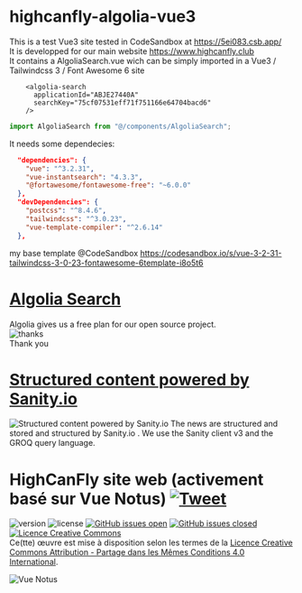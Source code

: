 # highcanfly-algolia-vue3
This is a test Vue3 site tested in CodeSandbox at https://5ei083.csb.app/  
It is developped for our main website https://www.highcanfly.club  
It contains a AlgoliaSearch.vue wich can be simply imported in a Vue3 / Tailwindcss 3 / Font Awesome 6 site
```vue
    <algolia-search
      applicationId="ABJE27440A"
      searchKey="75cf07531eff71f751166e64704bacd6"
    />
```
```javascript
import AlgoliaSearch from "@/components/AlgoliaSearch";
```  
It needs some dependecies:  
```json
  "dependencies": {
    "vue": "^3.2.31",
    "vue-instantsearch": "4.3.3",
    "@fortawesome/fontawesome-free": "~6.0.0"
  },
  "devDependencies": {
    "postcss": "^8.4.6",
    "tailwindcss": "^3.0.23",
    "vue-template-compiler": "^2.6.14"
  },
```
my base template @CodeSandbox https://codesandbox.io/s/vue-3-2-31-tailwindcss-3-0-23-fontawesome-6template-i8o5t6  

# [Algolia Search](https://www.algolia.com/)
Algolia gives us a free plan for our open source project.  
![thanks](https://res.cloudinary.com/hilnmyskv/image/upload/v1580296397/Algolia_com_Website_assets/logo-algolia-nebula-blue-full.png)  
Thank you

# [Structured content powered by Sanity.io](https://sanity.io)  

![Structured content powered by Sanity.io](https://cdn.sanity.io/images/3do82whm/next/51af00784c5addcf63ae7f0c416756acca7e63ac-353x71.svg?dl=sanity-logo.svg)
The news are structured and stored and structured by Sanity.io .
We use the Sanity client v3 and the GROQ query language.

# HighCanFly site web (activement basé sur Vue Notus) <a href="https://twitter.com/HighCanFlyClub" target="_blank">![Tweet](https://img.shields.io/twitter/url/http/shields.io.svg?style=social&logo=twitter)</a>

![version](https://img.shields.io/badge/version-1.0.0-blue.svg) ![license](https://img.shields.io/badge/license-GPLv3-red.svg) <a href="https://github.com/eltorio/vue-highcanfly/issues?q=is%3Aopen+is%3Aissue" target="_blank">![GitHub issues open](https://img.shields.io/github/issues/eltorio/vue-highcanfly.svg)</a> <a href="https://github.com/eltorio/vue-highcanfly/issues?q=is%3Aissue+is%3Aclosed" target="_blank">![GitHub issues closed](https://img.shields.io/github/issues-closed-raw/eltorio/vue-highcanfly.svg)</a>
 <a rel="license" href="http://creativecommons.org/licenses/by-sa/4.0/"><img alt="Licence Creative Commons" style="border-width:0" src="https://i.creativecommons.org/l/by-sa/4.0/88x31.png" /></a><br />Ce(tte) œuvre est mise à disposition selon les termes de la <a rel="license" href="http://creativecommons.org/licenses/by-sa/4.0/">Licence Creative Commons Attribution -  Partage dans les Mêmes Conditions 4.0 International</a>.

![Vue Notus](https://repository-images.githubusercontent.com/448899125/ce3dc56f-2f1e-49dc-83d3-c6297308bf46?raw=true)

